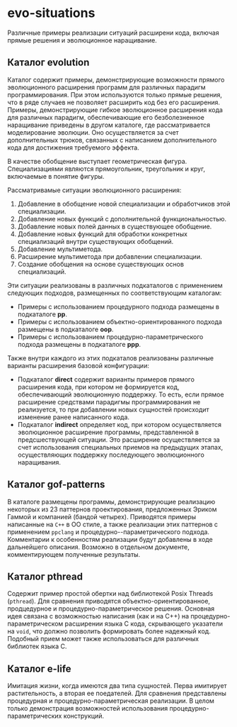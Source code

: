 # evo-situations
Различные примеры реализации ситуаций расширени кода, включая прямые решения и эволюционное наращивание.

## Каталог evolution

Каталог содержит примеры, демонстрирующие возможности прямого эволюционного расширения программ для различных парадигм программирования. При этом используются только прямые решения, что в ряде случаев не позволяет расширить код без его расширения. Примеры, демонстрирующие гибкое эволюционное расширения кода для различных парадигм, обеспечивающие его безболезненное наращивание приведены в другом каталоге, где рассматривается моделирование эволюции. Оно осуществляется за счет дополнительных трюков, связанных с написанием дополнительного кода для достижения требуемого эффекта.

В качестве обобщение выступает геометрическая фигура. Специализациями являются прямоугольник, треугольник и круг, включаемые в понятие фигуры.

Рассматривамые ситуации эволюционного расширения:

1. Добавление в обобщение новой специализации и обработчиков этой специализации.
2. Добавление новых функций с дополнительной функциональностью.
3. Добавление новых полей данных в существующее обобщение.
4. Добавление новых функций для обработки конкретных специализаций внутри существующих обобщений.
5. Добавление мультиметода.
6. Расширение мультиметода при добавлении специализации.
7. Создание обобщения на основе существующих основ специализаций.

Эти ситуации реализованы в различных подкаталогов с применением следующих подходов, размещенных по соответствующим каталогам:

- Примеры с использованием процедурного подхода размещены в подкаталоге **pp**.
- Примеры с использованием объектно-ориентированного подхода размещены в подкаталоге **oop**.
- Примеры с использованием процедурно-параметрического подхода размещены в подкаталоге **ppp**.

Также внутри каждого из этих подкаталов реализованы различные варианты расширения базовой конфигурации:

- Подкаталог **direct** содержит варианты примеров прямого расширения кода, при котором не формируется код, обеспечивающий эволюционную поддержку. То есть, если прямое расширение средствами парадигмы программирования не реализуется, то при добавлении новых сущностей происходит изменение ранее написанного кода.
- Подкаталог **indirect** определяет код, при котором осуществляется эволюционное расширение программы, представленной в предсшествующей ситуации. Это расширение осуществляется за счет использования специальных приемов на предыдущих этапах, осуществляющих поддержку последующего эволюционного наращивания.

## Каталог gof-patterns

В каталоге размещены программы, демонстрирующие реализацию некоторых из 23 паттернов проектирования, предложенных Эриком Гаммой и компанией (бандой четырех). Приводятся примеры написанные на `C++` в ОО стиле, а также реализации этих паттернов с применением `ppclang` и процедурно--параметрического подхода. Комментарии к особенностям реализации будут добавлены в ходе дальнейшего описания. Возможно в отдельном документе, комментирующем полученные результаты.

## Каталог pthread

Содержит пример простой обертки над библиотекой Posix Threads (`pthread`). Для сравнения приводятся объектно-ориентированное, продцедурное и процедурно-параметрическое решения. Основная идея связана с возможностью написания (как и на C++) на процедурно-параметрическом расширении языка C кода, скрывающего указатели на `void`, что должно позволить формировать более надежный код. Подобный прием может также использоваться для различных библиотек языка C.

## Каталог e-life

Имитация жизни, когда имеются два типа сущностей. Перва имитирует растительность, а вторая ее поедателей. Для сравнения представлены процедурная и процедурно-параметрическая реализации. В целом только демонстрация возможностей использования процедурно-параметрических конструкций.
